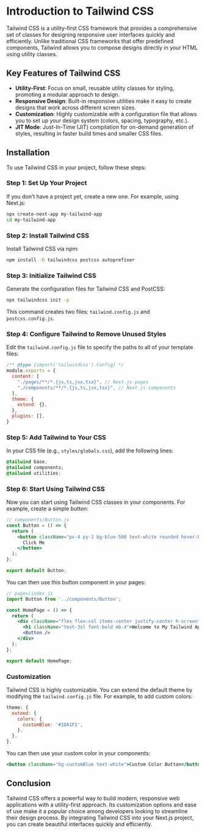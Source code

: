 # Introduction to Tailwind CSS

Tailwind CSS is a utility-first CSS framework that provides a comprehensive set of classes for designing responsive user interfaces quickly and efficiently. Unlike traditional CSS frameworks that offer predefined components, Tailwind allows you to compose designs directly in your HTML using utility classes.

## Key Features of Tailwind CSS

- **Utility-First**: Focus on small, reusable utility classes for styling, promoting a modular approach to design.
- **Responsive Design**: Built-in responsive utilities make it easy to create designs that work across different screen sizes.
- **Customization**: Highly customizable with a configuration file that allows you to set up your design system (colors, spacing, typography, etc.).
- **JIT Mode**: Just-In-Time (JIT) compilation for on-demand generation of styles, resulting in faster build times and smaller CSS files.

## Installation

To use Tailwind CSS in your project, follow these steps:

### Step 1: Set Up Your Project

If you don’t have a project yet, create a new one. For example, using Next.js:

```bash
npx create-next-app my-tailwind-app
cd my-tailwind-app
```

### Step 2: Install Tailwind CSS
Install Tailwind CSS via npm:

```bash
npm install -D tailwindcss postcss autoprefixer
```

### Step 3: Initialize Tailwind CSS
Generate the configuration files for Tailwind CSS and PostCSS:

```bash
npx tailwindcss init -p
```

This command creates two files: `tailwind.config.js` and `postcss.config.js`.

### Step 4: Configure Tailwind to Remove Unused Styles
Edit the `tailwind.config.js` file to specify the paths to all of your template files:

```js
/** @type {import('tailwindcss').Config} */
module.exports = {
  content: [
    "./pages/**/*.{js,ts,jsx,tsx}", // Next.js pages
    "./components/**/*.{js,ts,jsx,tsx}", // Next.js components
  ],
  theme: {
    extend: {},
  },
  plugins: [],
}
```

### Step 5: Add Tailwind to Your CSS
In your CSS file (e.g., `styles/globals.css`), add the following lines:

```css
@tailwind base;
@tailwind components;
@tailwind utilities;
```

### Step 6: Start Using Tailwind CSS
Now you can start using Tailwind CSS classes in your components. For example, create a simple button:

```jsx
// components/Button.js
const Button = () => {
  return (
    <button className="px-4 py-2 bg-blue-500 text-white rounded hover:bg-blue-700">
      Click Me
    </button>
  );
};

export default Button;
```

You can then use this button component in your pages:

```jsx
// pages/index.js
import Button from '../components/Button';

const HomePage = () => {
  return (
    <div className="flex flex-col items-center justify-center h-screen">
      <h1 className="text-3xl font-bold mb-4">Welcome to My Tailwind App</h1>
      <Button />
    </div>
  );
};

export default HomePage;
```

### Customization
Tailwind CSS is highly customizable. You can extend the default theme by modifying the `tailwind.config.js` file. For example, to add custom colors:

```js
theme: {
  extend: {
    colors: {
      customBlue: '#1DA1F2',
    },
  },
},
```

You can then use your custom color in your components:

```jsx
<button className="bg-customBlue text-white">Custom Color Button</button>
```

## Conclusion
Tailwind CSS offers a powerful way to build modern, responsive web applications with a utility-first approach. Its customization options and ease of use make it a popular choice among developers looking to streamline their design process. By integrating Tailwind CSS into your Next.js project, you can create beautiful interfaces quickly and efficiently.
